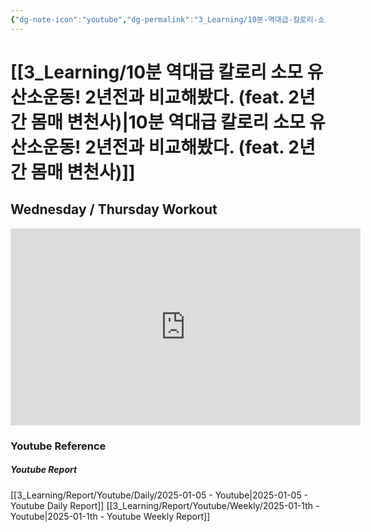 ```yaml
---
{"dg-note-icon":"youtube","dg-permalink":"3_Learning/10분-역대급-칼로리-소모-유산소운동!-2년전과-비교해봤다.-(feat.-2년간-몸매-변천사)","created-date":"2025-01-05 1:31:17 pm","date":"2025-01-05","type":"youtube","tags":["youtube","workout"],"aliases":null,"youtuber":"제이제이","channelName":"제이제이살롱드핏","link":"https://www.youtube.com/watch?v=KBJ7rxFemaE","img":"https://img.youtube.com/vi/KBJ7rxFemaE/0.jpg","dg-publish":true,"permalink":"/3_Learning/10분-역대급-칼로리-소모-유산소운동!-2년전과-비교해봤다.-(feat.-2년간-몸매-변천사)/","dgPassFrontmatter":true,"noteIcon":"youtube"}
---
```


# [[3_Learning/10분 역대급 칼로리 소모 유산소운동! 2년전과 비교해봤다. (feat. 2년간 몸매 변천사)\|10분 역대급 칼로리 소모 유산소운동! 2년전과 비교해봤다. (feat. 2년간 몸매 변천사)]]
## Wednesday / Thursday Workout


<div class="container-root"><span></span></div><div><div class="container-root"><iframe width="560" height="315" src="https://www.youtube.com/embed/KBJ7rxFemaE" title="YouTube video player" frameborder="0" allow="accelerometer; autoplay; clipboard-write; encrypted-media; gyroscope; picture-in-picture; web-share" allowfullscreen=""></iframe></div></div>















### Youtube Reference
##### Youtube Report
[[3_Learning/Report/Youtube/Daily/2025-01-05 - Youtube\|2025-01-05 - Youtube Daily Report]]
[[3_Learning/Report/Youtube/Weekly/2025-01-1th - Youtube\|2025-01-1th - Youtube Weekly Report]]




